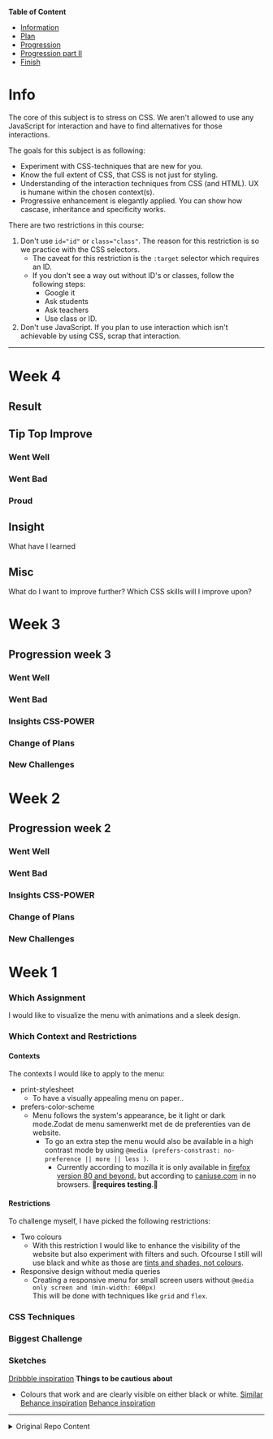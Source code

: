 **Table of Content**
- [Information](#info)
- [Plan](#week-1)
- [Progression](#week-2)
- [Progression part II](#week-3)
- [Finish](#week-4)


# Info

The core of this subject is to stress on CSS. We aren't allowed to use any JavaScript for interaction and have to find alternatives for those interactions.

The goals for this subject is as following:
* Experiment with CSS-techniques that are new for you.
* Know the full extent of CSS, that CSS is not just for styling.
* Understanding of the interaction techniques from CSS (and HTML). UX is humane within the chosen context(s).
* Progressive enhancement is elegantly applied. You can show how cascase, inheritance and specificity works.

There are two restrictions in this course:
1. Don't use ```id="id"``` or ```class="class"```. The reason for this restriction is so we practice with the CSS selectors.
    - The caveat for this restriction is the ```:target``` selector which requires an ID.
    - If you don't see a way out without ID's or classes, follow the following steps:
      * Google it
      * Ask students
      * Ask teachers
      * Use class or ID.
1. Don't use JavaScript. If you plan to use interaction which isn't achievable by using CSS, scrap that interaction.


---

# Week 4
## Result
## Tip Top Improve
### Went Well
### Went Bad
### Proud
## Insight
What have I learned
## Misc
What do I want to improve further? Which CSS skills will I improve upon?

# Week 3
## Progression week 3
### Went Well
### Went Bad
### Insights CSS-POWER
### Change of Plans
### New Challenges

# Week 2
## Progression week 2
### Went Well
### Went Bad
### Insights CSS-POWER
### Change of Plans
### New Challenges

# Week 1
### Which Assignment
I would like to visualize the menu with animations and a sleek design.
### Which Context and Restrictions

#### Contexts
The contexts I would like to apply to the menu:
- print-stylesheet  
  - To have a visually appealing menu on paper..
- prefers-color-scheme  
  - Menu follows the system's appearance, be it light or dark mode.Zodat de menu samenwerkt met de de preferenties van de website.  
    - To go an extra step the menu would also be available in a high contrast mode by using ```@media (prefers-constrast: no-preference || more || less )```.
      - Currently according to mozilla it is only available in [firefox version 80 and beyond.](https://developer.mozilla.org/en-US/docs/Web/CSS/@media/prefers-contrast) but according to [caniuse.com](https://caniuse.com/?search=prefers-contrast) in no browsers. 🧪**requires testing**.🧪

#### Restrictions
To challenge myself, I have picked the following restrictions:
- Two colours
  - With this restriction I would like to enhance the visibility of the website but also experiment with filters and such. Ofcourse I still will use black and white as those are [tints and shades, not colours](https://www.adobe.com/creativecloud/design/discover/is-black-a-color.html#:~:text=Black%20is%20the%20absence%20of,on%20the%20visible%20light%20spectrum.&text=But%20in%20a%20technical%20sense,colors%2C%20they're%20shades.).
- Responsive design without media queries  
  - Creating a responsive menu for small screen users without ```@media only screen and (min-width: 600px)```  
    This will be done with techniques like ```grid``` and ```flex```.
### CSS Techniques
### Biggest Challenge
### Sketches

[Dribbble inspiration](https://dribbble.com/Dewarian/collections/4446378-Menu-Inspo)
**Things to be cautious about**
- Colours that work and are clearly visible on either black or white.
[Similar Behance inspiration](https://www.behance.net/search/images?similarStyleImagesId=546989879)
[Behance inspiration](https://www.behance.net/collection/182174061/Menu-Inspo)

---
<details>
  <summary>Original Repo Content</summary>
  # CSS to the Rescue @cmda-minor-web 2020 - 2021

Wij vinden het web fascinerend. De laatste jaren is CSS een volwassen en zeer krachtige taal geworden (niet langer een bottleneck - integendeel). Veel van de (nieuwe) **CSS-lekkernijen** worden echter nog niet ten volle benut. Sommige delen van de spec worden onterecht (nog) niet bemind, andere delen zijn zo groot en complex dat we mogelijkheden nog niet hebben doorgrond. Aan jou de  mooie opdracht om de onontgonnen delen van de CSS-wereld in kaart te brengen.

**In dit vierweekse vak ga je experimenteren met (voor jou) nieuwe CSS technieken - om daarna/mee een innovatieve, experimentele én aangename ervaring te creëren - met vanilla CSS en HTML dus (frameworks, preprocessors, libraries en JS zijn niet toegestaan).**

Nb. Het experiment wordt gewaardeerd - zelfs/zeker als het niet (helemaal) lukt. Voel je vrij om verder te gaan dan de CSS-technieken die je al beheerst.

## Dingen om vooraf te doen
- 🔱 **Fork** deze repository
- ✅ [**Enroll** je voor de minor via de courselector](https://icthva.sharepoint.com/sites/courseselector#/CourseSelector/web-design-and-development/2020-2021) (dan kun je je werk straks ook op [DLO](https://dlo.mijnhva.nl/d2l/home/275640) opleveren)
- 🎥 **Camera's aan** tijdens lessen en co (zorg dat je webcam werkt)
- 📒 **Bekijk** het programma en de kennismakingsoefening alvast even

## Opdrachten
Het vak bestaat uit:
- [Een kennismakingsoefening](https://cmda-minor-web.github.io/css-to-the-rescue-2021/oefening.html)
- [De eindopdracht](https://cmda-minor-web.github.io/css-to-the-rescue-2021/index.html)

De [beoordelingscriteria voor de eindopdracht](https://cmda-minor-web.github.io/css-to-the-rescue-2021/beoordelingsformulier.html) op een rijte.

## Programma
Het vak beslaat 4 weken. Bekijk de presentatie met alle details [soon]. 

In Teams vind je de [Excel met de indeling en planning](https://teams.microsoft.com/l/file/6E37FED4-91C7-4293-A7C4-C0309D24634D?tenantId=0907bb1e-21fc-476f-8843-02d09ceb59a7&fileType=xlsx&objectUrl=https%3A%2F%2Ficthva.sharepoint.com%2Fsites%2FFDMCI_EDU__CMD20_21_Minor_Web_5i7j73jt%2FShared%20Documents%2F03%20-%20CSS%20to%20the%20Rescue%2FCSS%20to%20the%20rescue%20-%20Indeling%20%26%20Planning.xlsx&baseUrl=https%3A%2F%2Ficthva.sharepoint.com%2Fsites%2FFDMCI_EDU__CMD20_21_Minor_Web_5i7j73jt&serviceName=teams&threadId=19:84bbb4a3b90d40a6b434649359689744@thread.tacv2&groupId=5d001f9a-0a4b-4768-92b1-0f1768328ba3). 
Daar schrijf je je ook in voor themasessies en het eindgesprek.

Colleges, lessen en gesprekken vinden plaats [in Teams](https://teams.microsoft.com/l/channel/19%3a84bbb4a3b90d40a6b434649359689744%40thread.tacv2/03%2520-%2520CSS%2520to%2520the%2520Rescue?groupId=5d001f9a-0a4b-4768-92b1-0f1768328ba3&tenantId=0907bb1e-21fc-476f-8843-02d09ceb59a7).

## Docenten
- Vasilis van Gemert
- Thijs Spijker
- Sanne 't Hooft
- Leonie Smits

## Learning goals
- _You understand the broader scope of CSS: You can show that CSS can be used for more than just styling web pages._
- ~~_You understand the progressive enhancement parts of CSS: You can show that you can use the cascade, inheritance and specificity in your project_~~
- _You understand the interactive parts of CSS: Is the UX fully enhanced within in given CSS scope?_
- _You have been experimenting: Have the learning goals been stretched?_

[](https://docs.google.com/spreadsheets/d/1Xv48MSiACNmnM6nXpGGUb8mJDC459uSaxJszO_zLEp8/edit?usp=sharing)

## De Selector First CSS & No JS aanpak
Het **eerste uitgangspunt** is dat je *geen* ID's en classes gebruikt. Niet omdat ze niet nuttig zijn, maar om te oefenen met de [vele CSS selectoren](https://css-tricks.com/almanac/) die je tot je beschikking hebt. ID's mag je alleen gebruiken om de :target selector te triggeren. En als het echt echt echt niet anders kan, heb je permissie om een paar classes toe te voegen.

Een **tweede uitgangspunt** is dat je *geen* JS gebruikt (i.i.g. zo min mogelijk - het vak heet niet voor niets CSS to the Rescue). Wat met CSS en/of HTML kan mag je *niet* met JS realiseren en het is *niet* toegestaan om CSS properties met JS aan te passen. We vinden het daarentegen wel interessant dat je verkent waar JS en CSS elkaar raken/versterken, bijv. het [uitlezen en aanpassen van CSS custom properties](https://developer.mozilla.org/en-US/docs/Web/CSS/Using_CSS_custom_properties), of bijv. de [animationstart](https://developer.mozilla.org/en-US/docs/Web/API/HTMLElement/animationstart_event), [animationcancel](https://developer.mozilla.org/en-US/docs/Web/API/HTMLElement/animationcancel_event), [animationiteration](https://developer.mozilla.org/en-US/docs/Web/API/HTMLElement/animationiteration_event) en [animationend](https://developer.mozilla.org/en-US/docs/Web/API/HTMLElement/animationend_event) events gebruiken.

</details>
